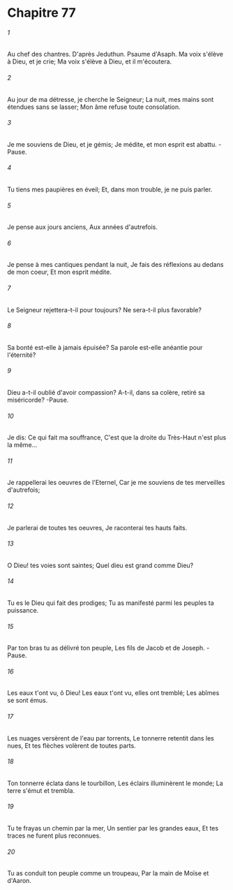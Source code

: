 # Chapitre 77

###### 1
Au chef des chantres. D'après Jeduthun. Psaume d'Asaph. Ma voix s'élève à Dieu, et je crie; Ma voix s'élève à Dieu, et il m'écoutera.
###### 2
Au jour de ma détresse, je cherche le Seigneur; La nuit, mes mains sont étendues sans se lasser; Mon âme refuse toute consolation.
###### 3
Je me souviens de Dieu, et je gémis; Je médite, et mon esprit est abattu. -Pause.
###### 4
Tu tiens mes paupières en éveil; Et, dans mon trouble, je ne puis parler.
###### 5
Je pense aux jours anciens, Aux années d'autrefois.
###### 6
Je pense à mes cantiques pendant la nuit, Je fais des réflexions au dedans de mon coeur, Et mon esprit médite.
###### 7
Le Seigneur rejettera-t-il pour toujours? Ne sera-t-il plus favorable?
###### 8
Sa bonté est-elle à jamais épuisée? Sa parole est-elle anéantie pour l'éternité?
###### 9
Dieu a-t-il oublié d'avoir compassion? A-t-il, dans sa colère, retiré sa miséricorde? -Pause.
###### 10
Je dis: Ce qui fait ma souffrance, C'est que la droite du Très-Haut n'est plus la même...
###### 11
Je rappellerai les oeuvres de l'Eternel, Car je me souviens de tes merveilles d'autrefois;
###### 12
Je parlerai de toutes tes oeuvres, Je raconterai tes hauts faits.
###### 13
O Dieu! tes voies sont saintes; Quel dieu est grand comme Dieu?
###### 14
Tu es le Dieu qui fait des prodiges; Tu as manifesté parmi les peuples ta puissance.
###### 15
Par ton bras tu as délivré ton peuple, Les fils de Jacob et de Joseph. -Pause.
###### 16
Les eaux t'ont vu, ô Dieu! Les eaux t'ont vu, elles ont tremblé; Les abîmes se sont émus.
###### 17
Les nuages versèrent de l'eau par torrents, Le tonnerre retentit dans les nues, Et tes flèches volèrent de toutes parts.
###### 18
Ton tonnerre éclata dans le tourbillon, Les éclairs illuminèrent le monde; La terre s'émut et trembla.
###### 19
Tu te frayas un chemin par la mer, Un sentier par les grandes eaux, Et tes traces ne furent plus reconnues.
###### 20
Tu as conduit ton peuple comme un troupeau, Par la main de Moïse et d'Aaron.
